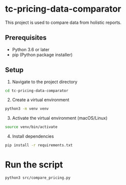 # tc-pricing-data-comparator
This project is used to compare data from holistic reports.

## Prerequisites
- Python 3.6 or later
- pip (Python package installer)

## Setup
1. Navigate to the project directory
```bash
cd tc-pricing-data-comparator
```

2. Create a virtual environment
```bash
python3 -m venv venv
```

3. Activate the virtual environment (macOS/Linux)
```bash
source venv/bin/activate
```

4. Install dependencies
```bash
pip install -r requirements.txt
```

# Run the script
```bash
python3 src/compare_pricing.py
```


